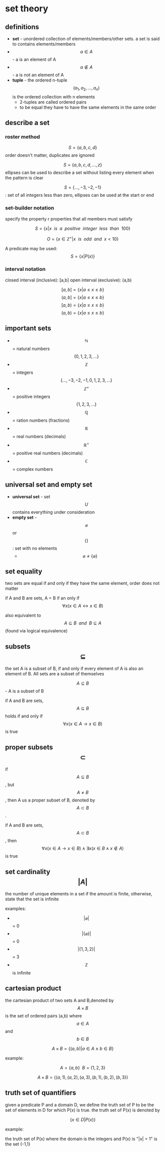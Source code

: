 # set theory

## definitions
- **set** - unordered collection of elements/members/other sets. a set is said to contains elements/members
- $$a \in A$$ - a is an element of A
- $$a \notin A$$ - a is not an element of A
- **tuple** - the ordered n-tuple $$(a_1,a_2,\dots ,a_n)$$ is the ordered collection with n elements
    - 2-tuples are called ordered pairs
    - to be equal they have to have the same elements in the same order

## describe a set
### roster method
$$S =  \lbrace a,b,c,d\rbrace $$ order doesn't matter, duplicates are ignored

$$S =  \lbrace a,b,c,d, ... ,z\rbrace $$ ellipses can be used to describe a set without listing every element when the pattern is clear

$$S =  \lbrace  ... ,-3,-2,-1\rbrace $$: set of all integers less than zero, ellipses can be used at the start or end

### set-builder notation
specify the property r properties that all members must satisfy

$$S =  \lbrace x | x \enspace is \enspace a \enspace positive \enspace integer \enspace less \enspace than \enspace 100\rbrace $$

$$O =  \lbrace x \in \mathbb{Z}^{+} | x \enspace is \enspace odd \enspace and \enspace x < 10 \rbrace$$

A predicate may be used: $$S =  \lbrace x|P(x)\rbrace$$

### interval notation

closed interval (inclusive): \[a,b\]
open interval (exclusive): (a,b)

$$[a,b] =  \lbrace x|a\leq x\leq b\rbrace $$
$$(a,b] =  \lbrace x|a\leq x\leq b\rbrace $$
$$[a,b) =  \lbrace x|a\leq x\leq b\rbrace $$
$$(a,b) =  \lbrace x|a\leq x\leq b\rbrace $$

## important sets
- $$\mathbb{N}$$ = natural numbers $$ \lbrace 0,1,2,3, ...\rbrace $$
- $$\mathbb{Z}$$ = integers $$ \lbrace  ... ,-3,-2,-1,0,1,2,3, ...\rbrace  $$
- $$\mathbb{Z}^{+}$$ = positive integers $$ \lbrace 1,2,3, ...\rbrace $$
- $$\mathbb{Q}$$ = ration numbers (fractions)
- $$\mathbb{R}$$ = real numbers (decimals)
- $$\mathbb{R}^{+}$$ = positive real numbers (decimals)
- $$\mathbb{C}$$ =  complex numbers

## universal set and empty set
- **universal set** - set $$U$$ contains everything under consideration
- **empty set** - $$\varnothing$$ or $$\lbrace \rbrace $$: set with no elements
    - $$\varnothing \ne \lbrace \varnothing\rbrace $$

## set equality
two sets are equal if and only if they have the same element, order does not matter

if A and B are sets, A = B if an only if $$\forall x(x \in A \leftrightarrow x \in B)$$

also equivalent to $$A \subseteq B \enspace and \enspace B \subseteq A$$ (found via logical equivalence)

## subsets $$\subseteq$$
the set A is a subset of B, if and only if every element of A is also an element of B. All sets are a subset of themselves

$$A \subseteq B$$ - A is a subset of B

if A and B are sets, $$A \subseteq B$$ holds if and only if $$\forall x(x \in A \rightarrow x \in B)$$ is true

## proper subsets $$\subset$$
if $$A \subseteq B$$, but $$A \ne B$$, then A us a proper subset of B, denoted by $$A \subset B$$.

if A and B are sets, $$A \subset B$$, then $$\forall x(x \in A \rightarrow x \in B) \land \exists x(x \in B \land x \notin A)$$ is true

## set cardinality $$|A|$$
the number of unique elements in a set if the amount is finite, otherwise, state that the set is infinite

examples:
- $$|\varnothing|$$ = 0
- $$|\lbrace \varnothing\rbrace |$$ = 0
- $$|\lbrace 1,3,2\rbrace |$$ = 3
- $$\mathbb{Z}$$ is infinite

## cartesian product
the cartesian product of two sets A and B,denoted by $$A \times B$$ is the set of ordered pairs (a,b) where $$a \in A$$ and $$b \in B$$

$$A\times B = \lbrace (a,b)|a \in A \land b \in B\rbrace $$

example:

$$A = \lbrace a,b\rbrace  \enspace B = \lbrace 1,2,3\rbrace $$

$$ A \times B = \lbrace (a,1),(a,2),(a,3),(b,1),(b,2),(b,3)\rbrace $$

## truth set of quantifiers
given a predicate P and a domain D, we define the truth set of P to be the set of elements in D for which P(x) is true. the truth set of P(x) is denoted by

$$\lbrace x \in D|P(x)\rbrace $$

example:

the truth set of P(x) where the domain is the integers and P(x) is "|x| = 1" is the set {-1,1}

<!---
proving set identity

### showing a set is or is not a subset of another set
- **show A is a Subset of B** - to show that $$A \subseteq B$$, show that if x belongs to A then x also belongs to B
- **show A is not a Subset of B** - to show that $$A \not\subseteq B$$, find an element $$x \in A$$ with $$x \notin B$$

show that 
$$\overline{A \cap B} \subseteq \bar{A} \cup \bar{B}$$
--->